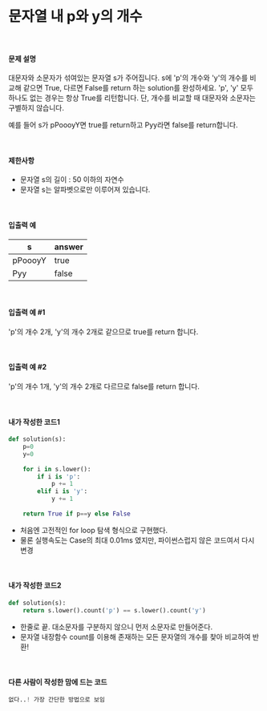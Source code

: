 # 문자열 내 p와 y의 개수

<br/>

#### 문제 설명

대문자와 소문자가 섞여있는 문자열 s가 주어집니다. s에 'p'의 개수와 'y'의 개수를 비교해 같으면 True, 다르면 False를 return 하는 solution를 완성하세요. 'p', 'y' 모두 하나도 없는 경우는 항상 True를 리턴합니다. 단, 개수를 비교할 때 대문자와 소문자는 구별하지 않습니다.

예를 들어 s가 pPoooyY면 true를 return하고 Pyy라면 false를 return합니다.

<br/>

#### 제한사항

- 문자열 s의 길이 : 50 이하의 자연수
- 문자열 s는 알파벳으로만 이루어져 있습니다.

<br/>

#### 입출력 예

| s       | answer |
| ------- | ------ |
| pPoooyY | true   |
| Pyy     | false  |

<br/>

#### 입출력 예 #1

'p'의 개수 2개, 'y'의 개수 2개로 같으므로 true를 return 합니다.

<br/>

#### 입출력 예 #2

'p'의 개수 1개, 'y'의 개수 2개로 다르므로 false를 return 합니다.

<br/>

#### 내가 작성한 코드1

```python
def solution(s):
    p=0
    y=0
    
    for i in s.lower():
        if i is 'p':
            p += 1
        elif i is 'y':
            y += 1
    
    return True if p==y else False
```

* 처음엔 고전적인 for loop 탐색 형식으로 구현했다.
* 물론 실행속도는 Case의 최대 0.01ms 였지만, 파이썬스럽지 않은 코드여서 다시 변경

<br/>

#### 내가 작성한 코드2

```python
def solution(s):
    return s.lower().count('p') == s.lower().count('y')
```

* 한줄로 끝. 대소문자를 구분하지 않으니 먼저 소문자로 만들어준다.
* 문자열 내장함수 count를 이용해 존재하는 모든 문자열의 개수를 찾아 비교하여 반환!

<br/>

#### 다른 사람이 작성한 맘에 드는 코드

```python
없다..! 가장 간단한 방법으로 보임
```

<br/>